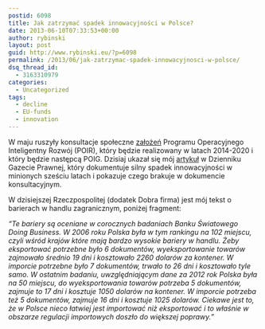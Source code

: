 ```yaml
---
postid: 6098
title: Jak zatrzymać spadek innowacyjności w Polsce?
date: 2013-06-10T07:33:53+00:00
author: rybinski
layout: post
guid: http://www.rybinski.eu/?p=6098
permalink: /2013/06/jak-zatrzymac-spadek-innowacyjnosci-w-polsce/
dsq_thread_id:
  - 3163310979
categories:
  - Uncategorized
tags:
  - decline
  - EU-funds
  - innovation
---
```

W maju ruszyły konsultacje społeczne [założeń](http://resources.rybinski.eu/resources/viewResource:0ec82f86-d19a-11e2-a461-001b24eff4d8) Programu Operacyjnego Inteligentny Rozwój (POIR), który będzie realizowany w latach 2014-2020 i który będzie następcą POIG. Dzisiaj ukazał się mój [artykuł](http://forsal.pl/artykuly/709976,rybinski_niech_rzad_uczciwie_porozmawia_o_bledach.html#) w Dzienniku Gazecie Prawnej, który dokumentuje silny spadek innowacyjności w minionych sześciu latach i pokazuje czego brakuje w dokumencie konsultacyjnym.

W dzisiejszej Rzeczpospolitej (dodatek Dobra firma) jest mój tekst o barierach w handlu zagranicznym, poniżej fragment:

_“Te bariery są oceniane w corocznych badaniach Banku Światowego Doing Business. W 2006 roku Polska była w tym rankingu na 102 miejscu, czyli wśród krajów które mają bardzo wysokie bariery w handlu. Żeby eksportować potrzebne było 6 dokumentów, wyeksportowanie towarów zajmowało średnio 19 dni i kosztowało 2260 dolarów za kontener. W imporcie potrzebne było 7 dokumentów, trwało to 26 dni i kosztowało tyle samo. W ostatnim badaniu, uwzględniającym dane za 2012 rok Polska była na 50 miejscu, do wyeksportowania towarów potrzeba 5 dokumentów, zajmuje to 17 dni i kosztuje 1050 dolarów na kontener. W imporcie potrzeba też 5 dokumentów, zajmuje 16 dni i kosztuje 1025 dolarów. Ciekawe jest to, że w Polsce nieco łatwiej jest importować niż eksportować i to właśnie w obszarze regulacji importowych doszło do większej poprawy.”_
